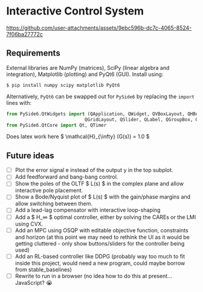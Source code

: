 # Interactive Control System

https://github.com/user-attachments/assets/9ebc596b-dc7c-4065-8524-7f06ba27772c

## Requirements

External libraries are NumPy (matrices), SciPy (linear algebra and integration), Matplotlib (plotting) and PyQt6 (GUI). Install using:

`$ pip install numpy scipy matplotlib PyQt6`

Alternatively, `PyQt6` can be swapped out for `PySide6` by replacing the `import` lines with:

```python
from PySide6.QtWidgets import (QApplication, QWidget, QVBoxLayout, QHBoxLayout,
                             QGridLayout, QSlider, QLabel, QGroupBox, QRadioButton)
from PySide6.QtCore import Qt, QTimer
```

Does latex work here $ \mathcal{H}_{\infty} (G(s)) = 1.0 $

## Future ideas

- [ ] Plot the error signal e instead of the output y in the top subplot.
- [ ] Add feedforward and bang-bang control.
- [ ] Show the poles of the OLTF $ L(s) $ in the complex plane and allow interactive pole placement.
- [ ] Show a Bode/Nyquist plot of $ L(s) $ with the gain/phase margins and allow switching between them.
- [ ] Add a lead-lag compensator with interactive loop-shaping
- [ ] Add a $ H_∞ $ optimal controller, either by solving the CAREs or the LMI using CVX.
- [ ] Add an MPC using OSQP with editable objective function, constraints and horizon (at this point we may need to rethink the UI as it would be getting cluttered - only show buttons/sliders for the controller being used)
- [ ] Add an RL-based controller like DDPG (probably way too much to fit inside this project, would need a new program, could maybe borrow from stable_baselines)
- [ ] Rewrite to run in a browser (no idea how to do this at present... JavaScript? 😭
